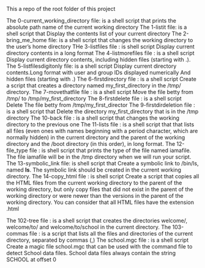This a repo of the root folder of this project

The 0-current_working_directory file: is a shell script that prints the absolute path name of the current working directory
The 1-listit file: is a shell script that Display the contents list of your current directory
The 2-bring_me_home file: is a shell script that changes the working directory to the user’s home directory
THe 3-listfiles file : is shell script Display current directory contents in a long format
The 4-listmorefiles file : is a shell script Display current directory contents, including hidden files (starting with .).
The 5-listfilesdigitonly file: is a shell script Display current directory contents.Long format with user and group IDs displayed numerically And hidden files (starting with .)
The 6-firstdirectory file : is a shell script Create a script that creates a directory named my_first_directory in the /tmp/ directory.
The 7-movethatfile file : is a shell script Move the file betty from /tmp/ to /tmp/my_first_directory
The 8-firstdelete file : is a shell script Delete The file betty from /tmp/my_first_director
The 9-firstdirdeletion file : is a shell script that Delete the directory my_first_directory that is in the /tmp directory
The 10-back file : is a shell script that changes the working directory to the previous one
The 11-lists file : is a shell script that that lists all files (even ones with names beginning with a period character, which are normally hidden) in the current directory and the parent of the working directory and the /boot directory (in this order), in long format.
The 12-file_type file : is shell script that  prints the type of the file named iamafile. The file iamafile will be in the /tmp directory when we will run your script.
The 13-symbolic_link file: is shell script that Create a symbolic link to /bin/ls, named __ls__. The symbolic link should be created in the current working directory.
The 14-copy_html file : is shell script Create a script that copies all the HTML files from the current working directory to the parent of the working directory, but only copy files that did not exist in the parent of the working directory or were newer than the versions in the parent of the working directory. You can consider that all HTML files have the extension .html








The 102-tree file : is a shell script that creates the directories welcome/, welcome/to/ and welcome/to/school in the current directory.
The 103-commas file : is a script that lists all the files and directories of the current directory, separated by commas (,)
The school.mgc file : is a shell script Create a magic file school.mgc that can be used with the command file to detect School data files. School data files always contain the string SCHOOL at offset 0
